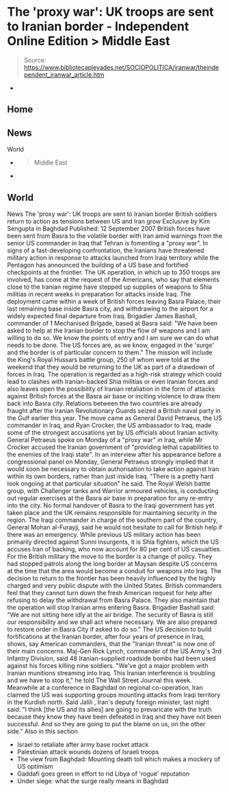 # The 'proxy war': UK troops are sent to Iranian border - Independent Online Edition > Middle East

> Source: https://www.bibliotecapleyades.net/SOCIOPOLITICA/iranwar/theindependent_iranwar_article.htm

-
Home
-
>
News
-
>
World
- > Middle East
-
>
World
-
>
News
The 'proxy war': UK troops are sent to Iranian border
British soldiers return to action as tensions between US and Iran grow
Exclusive by Kim Sengupta in Baghdad
Published: 12 September 2007
British forces have been sent from Basra to the volatile border with Iran amid warnings from the senior US commander in Iraq that Tehran is fomenting a "proxy war".
In signs of a fast-developing confrontation, the Iranians have threatened military action in response to attacks launched from Iraqi territory while the Pentagon has announced the building of a US base and fortified checkpoints at the frontier.
The UK operation, in which up to 350 troops are involved, has come at the request of the Americans, who say that elements close to the Iranian regime have stepped up supplies of weapons to Shia militias in recent weeks in preparation for attacks inside Iraq.
The deployment came within a week of British forces leaving Basra Palace, their last remaining base inside Basra city, and withdrawing to the airport for a widely expected final departure from Iraq. Brigadier James Bashall, commander of 1 Mechanised Brigade, based at Basra said: "We have been asked to help at the Iranian border to stop the flow of weapons and I am willing to do so. We know the points of entry and I am sure we can do what needs to be done. The US forces are, as we know, engaged in the 'surge' and the border is of particular concern to them."
The mission will include the King's Royal Hussars battle group, 250 of whom were told at the weekend that they would be returning to the UK as part of a drawdown of forces in Iraq.
The operation is regarded as a high-risk strategy which could lead to clashes with Iranian-backed Shia militias or even Iranian forces and also leaves open the possibility of Iranian retaliation in the form of attacks against British forces at the Basra air base or inciting violence to draw them back into Basra city. Relations between the two countries are already fraught after the Iranian Revolutionary Guards seized a British naval party in the Gulf earlier this year.
The move came as General David Petraeus, the US commander in Iraq, and Ryan Crocker, the US ambassador to Iraq, made some of the strongest accusations yet by US officials about Iranian activity. General Petraeus spoke on Monday of a "proxy war" in Iraq, while Mr Crocker accused the Iranian government of "providing lethal capabilities to the enemies of the Iraqi state".
In an interview after his appearance before a congressional panel on Monday, General Petraeus strongly implied that it would soon be necessary to obtain authorisation to take action against Iran within its own borders, rather than just inside Iraq. "There is a pretty hard look ongoing at that particular situation" he said.
The Royal Welsh battle group, with Challenger tanks and Warrior armoured vehicles, is conducting out regular exercises at the Basra air base in preparation for any re-entry into the city. No formal handover of Basra to the Iraqi government has yet taken place and the UK remains responsible for maintaining security in the region.
The Iraqi commander in charge of the southern part of the country, General Mohan al-Furayji, said he would not hesitate to call for British help if there was an emergency.
While previous US military action has been primarily directed against Sunni insurgents, it is Shia fighters, which the US accuses Iran of backing, who now account for 80 per cent of US casualties.
For the British military the move to the border is a change of policy. They had stopped patrols along the long border at Maysan despite US concerns at the time that the area would become a conduit for weapons into Iraq.
The decision to return to the frontier has been heavily influenced by the highly charged and very public dispute with the United States. British commanders feel that they cannot turn down the fresh American request for help after refusing to delay the withdrawal from Basra Palace. They also maintain that the operation will stop Iranian arms entering Basra.
Brigadier Bashall said: "We are not sitting here idly at the air bridge. The security of Basra is still our responsibility and we shall act where necessary. We are also prepared to restore order in Basra City if asked to do so."
The US decision to build fortifications at the Iranian border, after four years of presence in Iraq, shows, say American commanders, that the "Iranian threat" is now one of their main concerns.
Maj-Gen Rick Lynch, commander of the US Army's 3rd Infantry Division, said 48 Iranian-supplied roadside bombs had been used against his forces killing nine soldiers. "We've got a major problem with Iranian munitions streaming into Iraq. This Iranian interference is troubling and we have to stop it," he told The Wall Street Journal this week.
Meanwhile at a conference in Baghdad on regional co-operation, Iran claimed the US was supporting groups mounting attacks from Iraqi territory in the Kurdish north.
Said Jalili , Iran's deputy foreign minister, last night said: "I think [the US and its allies] are going to prevaricate with the truth because they know they have been defeated in Iraq and they have not been successful. And so they are going to put the blame on us, on the other side."
Also in this section
- Israel to retaliate after army base rocket attack
- Palestinian attack wounds dozens of Israeli troops
- The view from Baghdad: Mounting death toll which makes a mockery of US optimism
- Gaddafi goes green in effort to rid Libya of 'rogue' reputation
- Under siege: what the surge really means in Baghdad
